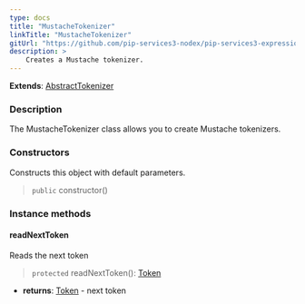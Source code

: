 ```yaml
---
type: docs
title: "MustacheTokenizer"
linkTitle: "MustacheTokenizer"
gitUrl: "https://github.com/pip-services3-nodex/pip-services3-expressions-nodex"
description: > 
    Creates a Mustache tokenizer.
---
```


**Extends**: [AbstractTokenizer](../../../tokenizers/abstract_tokenizer)

### Description

The MustacheTokenizer class allows you to create Mustache tokenizers.

### Constructors
Constructs this object with default parameters.  

> `public` constructor()

### Instance methods

#### readNextToken
Reads the next token

> `protected` readNextToken(): [Token](../../tokenizers/token)

- **returns**: [Token](../../tokenizers/token) - next token
